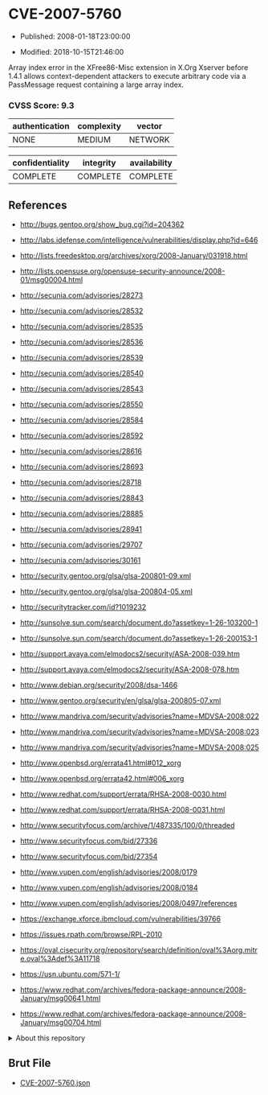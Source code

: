 # CVE-2007-5760

- Published: 2008-01-18T23:00:00

- Modified: 2018-10-15T21:46:00

Array index error in the XFree86-Misc extension in X.Org Xserver before 1.4.1 allows context-dependent attackers to execute arbitrary code via a PassMessage request containing a large array index.

### CVSS Score: **9.3**

| authentication | complexity | vector |
| --- | --- | --- |
| NONE | MEDIUM | NETWORK |

| confidentiality | integrity | availability |
| --- | --- | --- |
| COMPLETE | COMPLETE | COMPLETE |

## References

* http://bugs.gentoo.org/show_bug.cgi?id=204362

* http://labs.idefense.com/intelligence/vulnerabilities/display.php?id=646

* http://lists.freedesktop.org/archives/xorg/2008-January/031918.html

* http://lists.opensuse.org/opensuse-security-announce/2008-01/msg00004.html

* http://secunia.com/advisories/28273

* http://secunia.com/advisories/28532

* http://secunia.com/advisories/28535

* http://secunia.com/advisories/28536

* http://secunia.com/advisories/28539

* http://secunia.com/advisories/28540

* http://secunia.com/advisories/28543

* http://secunia.com/advisories/28550

* http://secunia.com/advisories/28584

* http://secunia.com/advisories/28592

* http://secunia.com/advisories/28616

* http://secunia.com/advisories/28693

* http://secunia.com/advisories/28718

* http://secunia.com/advisories/28843

* http://secunia.com/advisories/28885

* http://secunia.com/advisories/28941

* http://secunia.com/advisories/29707

* http://secunia.com/advisories/30161

* http://security.gentoo.org/glsa/glsa-200801-09.xml

* http://security.gentoo.org/glsa/glsa-200804-05.xml

* http://securitytracker.com/id?1019232

* http://sunsolve.sun.com/search/document.do?assetkey=1-26-103200-1

* http://sunsolve.sun.com/search/document.do?assetkey=1-26-200153-1

* http://support.avaya.com/elmodocs2/security/ASA-2008-039.htm

* http://support.avaya.com/elmodocs2/security/ASA-2008-078.htm

* http://www.debian.org/security/2008/dsa-1466

* http://www.gentoo.org/security/en/glsa/glsa-200805-07.xml

* http://www.mandriva.com/security/advisories?name=MDVSA-2008:022

* http://www.mandriva.com/security/advisories?name=MDVSA-2008:023

* http://www.mandriva.com/security/advisories?name=MDVSA-2008:025

* http://www.openbsd.org/errata41.html#012_xorg

* http://www.openbsd.org/errata42.html#006_xorg

* http://www.redhat.com/support/errata/RHSA-2008-0030.html

* http://www.redhat.com/support/errata/RHSA-2008-0031.html

* http://www.securityfocus.com/archive/1/487335/100/0/threaded

* http://www.securityfocus.com/bid/27336

* http://www.securityfocus.com/bid/27354

* http://www.vupen.com/english/advisories/2008/0179

* http://www.vupen.com/english/advisories/2008/0184

* http://www.vupen.com/english/advisories/2008/0497/references

* https://exchange.xforce.ibmcloud.com/vulnerabilities/39766

* https://issues.rpath.com/browse/RPL-2010

* https://oval.cisecurity.org/repository/search/definition/oval%3Aorg.mitre.oval%3Adef%3A11718

* https://usn.ubuntu.com/571-1/

* https://www.redhat.com/archives/fedora-package-announce/2008-January/msg00641.html

* https://www.redhat.com/archives/fedora-package-announce/2008-January/msg00704.html

<details>
<summary>About this repository</summary> 

  This repository is part of the project [Live Hack CVE](https://github.com/Live-Hack-CVE). Main website can be found [www.live-hack.org](https://www.live-hack.org) 
  
  Made by [Sn0wAlice](https://github.com/Sn0wAlice) for the people that care about security and need to have a feed of the latest CVEs. Hope you enjoy it, don't forget to star the repo and follow me on [Twitter](https://twitter.com/Sn0wAlice) and [Github](https://github.com/Sn0wAlice). And that is my [personnal website](https://www.alice-snow.me/)

  - [Home Page](https://github.com/Live-Hack-CVE)
  - [Framework](https://github.com/Live-Hack-CVE/cve-framework)
  - [CVE database](https://github.com/Live-Hack-CVE/full_database)
  - [Changelog](https://github.com/Live-Hack-CVE/Changelog)
</details>

## Brut File

* [CVE-2007-5760.json](https://raw.githubusercontent.com/Live-Hack-CVE/full_database/main/cves/2007/CVE-2007-5760.json)

